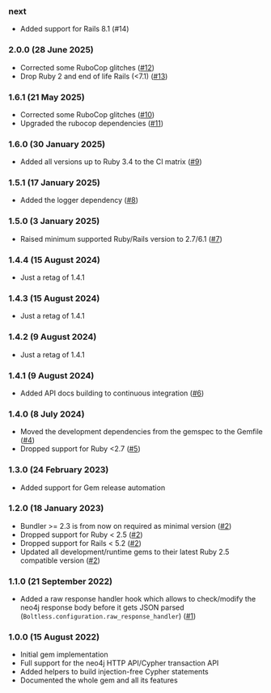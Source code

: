 ### next

* Added support for Rails 8.1 (#14)

### 2.0.0 (28 June 2025)

* Corrected some RuboCop glitches ([#12](https://github.com/hausgold/boltless/pull/12))
* Drop Ruby 2 and end of life Rails (<7.1) ([#13](https://github.com/hausgold/boltless/pull/13))

### 1.6.1 (21 May 2025)

* Corrected some RuboCop glitches ([#10](https://github.com/hausgold/boltless/pull/10))
* Upgraded the rubocop dependencies ([#11](https://github.com/hausgold/boltless/pull/11))

### 1.6.0 (30 January 2025)

* Added all versions up to Ruby 3.4 to the CI matrix ([#9](https://github.com/hausgold/boltless/pull/9))

### 1.5.1 (17 January 2025)

* Added the logger dependency ([#8](https://github.com/hausgold/boltless/pull/8))

### 1.5.0 (3 January 2025)

* Raised minimum supported Ruby/Rails version to 2.7/6.1 ([#7](https://github.com/hausgold/boltless/pull/7))

### 1.4.4 (15 August 2024)

* Just a retag of 1.4.1

### 1.4.3 (15 August 2024)

* Just a retag of 1.4.1

### 1.4.2 (9 August 2024)

* Just a retag of 1.4.1

### 1.4.1 (9 August 2024)

* Added API docs building to continuous integration ([#6](https://github.com/hausgold/boltless/pull/6))

### 1.4.0 (8 July 2024)

* Moved the development dependencies from the gemspec to the Gemfile ([#4](https://github.com/hausgold/boltless/pull/4))
* Dropped support for Ruby <2.7 ([#5](https://github.com/hausgold/boltless/pull/5))

### 1.3.0 (24 February 2023)

* Added support for Gem release automation

### 1.2.0 (18 January 2023)

* Bundler >= 2.3 is from now on required as minimal version ([#2](https://github.com/hausgold/boltless/pull/2))
* Dropped support for Ruby < 2.5 ([#2](https://github.com/hausgold/boltless/pull/2))
* Dropped support for Rails < 5.2 ([#2](https://github.com/hausgold/boltless/pull/2))
* Updated all development/runtime gems to their latest
  Ruby 2.5 compatible version ([#2](https://github.com/hausgold/boltless/pull/2))

### 1.1.0 (21 September 2022)

* Added a raw response handler hook which allows to check/modify the neo4j
  response body before it gets JSON parsed
  (`Boltless.configuration.raw_response_handler`) ([#1](https://github.com/hausgold/boltless/pull/1))

### 1.0.0 (15 August 2022)

* Initial gem implementation
* Full support for the neo4j HTTP API/Cypher transaction API
* Added helpers to build injection-free Cypher statements
* Documented the whole gem and all its features
